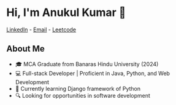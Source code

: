 # Hi, I'm Anukul Kumar 👋
 [LinkedIn](https://linkedin.com/in/anukulkumar) -
 [Email](mailto:anukul6565@gmail.com) -
 [Leetcode](https://leetcode.com/u/anukulsahu/)
## About Me
- 🎓 MCA Graduate from Banaras Hindu University (2024)
- 💻 Full-stack Developer | Proficient in Java, Python, and Web Development
- 🌱 Currently learning Django framework of Python
- 🔍 Looking for opportunities in software development


